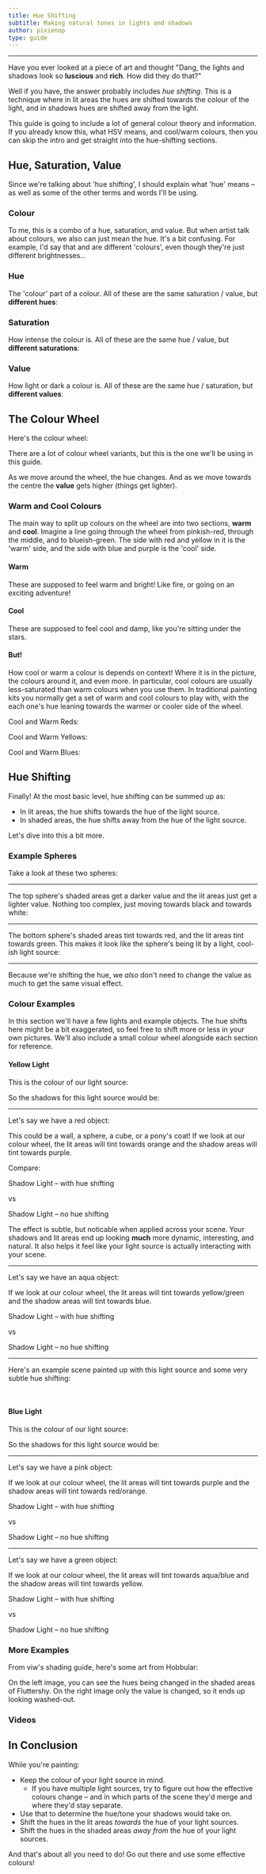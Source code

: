 ```yaml
---
title: Hue Shifting
subtitle: Making natural tones in lights and shadows
author: pixienop
type: guide
---
```

<Ponymote mote="twibeam" text="Hi there! This is the first guide I've written here, so I hope you enjoy it! If you have any questions, comments, or other suggestions, please let me know so I can update this page."/>

-----

Have you ever looked at a piece of art and thought "Dang, the lights and shadows look so **luscious** and **rich**. How did they do that?"

Well if you have, the answer probably includes _hue shifting_. This is a technique where in lit areas the hues are shifted towards the colour of the light, and in shadows hues are shifted away from the light.

<GuideNote>
This guide is going to include a lot of general colour theory and information. If you already know this, what HSV means, and cool/warm colours, then you can skip the intro and get straight into the hue-shifting sections.
</GuideNote>


## Hue, Saturation, Value

Since we're talking about 'hue shifting', I should explain what 'hue' means – as well as some of the other terms and words I'll be using.

### Colour

To me, this is a combo of a hue, saturation, and value. But when artist talk about colours, we also can just mean the hue. It's a bit confusing. For example, I'd say that <HSV :h="0" v="50%"/> and <HSV :h="0" v="30%"/> are different 'colours', even though they're just different brightnesses…

### Hue

The 'colour' part of a colour. All of these are the same saturation / value, but **different hues**:

<HSV v-for="hue in [0,45,100,190,240,290,335]" :h="hue"/>

### Saturation

How intense the colour is. All of these are the same hue / value, but **different saturations**:

<p><HSV v-for="(_, i) in 11" :h="335" :s="`${10*i}%`"/></p>

### Value

How light or dark a colour is. All of these are the same hue / saturation, but **different values**:

<p><HSV v-for="(_, i) in 11" :h="335" :v="`${10*i}%`"/></p>

<Ponymote mote="ajcower" text="The less-saturated colours look so dull and ugly, even I can't stand it!"/>
<Ponymote mote="rarityjudge" text="Everything has its place, darling – just wait a little while."/>


## The Colour Wheel

Here's the colour wheel:

<ColourWheel/>

There are a lot of colour wheel variants, but this is the one we'll be using in this guide.

As we move around the wheel, the hue changes. And as we move towards the centre the **value** gets higher (things get lighter).

### Warm and Cool Colours

The main way to split up colours on the wheel are into two sections, **warm** and **cool**. Imagine a line going through the wheel from pinkish-red, through the middle, and to blueish-green. The side with red and yellow in it is the 'warm' side, and the side with blue and purple is the 'cool' side.

#### Warm

<p><HSV v-for="(_, hue) in 10" :h="((hue*(180/10))-30)"/></p>

These are supposed to feel warm and bright! Like fire, or going on an exciting adventure!

#### Cool

<p><HSV v-for="(_, hue) in 10" :h="180+((hue*(180/10))-30)"/></p>

These are supposed to feel cool and damp, like you're sitting under the stars.

#### But!

How cool or warm a colour is depends on context! Where it is in the picture, the colours around it, and even more. In particular, cool colours are usually less-saturated than warm colours when you use them. In traditional painting kits you normally get a set of warm and cool colours to play with, with the each one's hue leaning towards the warmer or cooler side of the wheel.

Cool and Warm Reds: <HSV :h="-30" s="85%"/><HSV :h="0"/>

Cool and Warm Yellows: <HSV :h="63" s="90%"/><HSV :h="53"/>

Cool and Warm Blues: <HSV :h="233" s="90%"/><HSV :h="253"/>

<Ponymote mote="ajbaffle" text="Wait, why do we need to know this?"/>
<Ponymote mote="raritydress" text="Well this affects how lights and shadows work, darling! Lit areas are *usually* warm and shadows are *usually* cool. We use hue shifting to show these differences more naturally on the objects in our scene."/>


## Hue Shifting

Finally! At the most basic level, hue shifting can be summed up as:

- In lit areas, the hue shifts towards the hue of the light source.
- In shaded areas, the hue shifts away from the hue of the light source.

Let's dive into this a bit more.

### Example Spheres

Take a look at these two spheres:

<GuideFullWidthImage :src="PixieHueshifting1" artist="pixienop"/>

-----

The top sphere's shaded areas get a darker value and the lit areas just get a lighter value. Nothing too complex, just moving towards black and towards white:

<p><HSV :h="57" v="43%"/> <HSV :h="57"/> <HSV :h="57" v="80%"/></p>

-----

The bottom sphere's shaded areas tint towards red, and the lit areas tint towards green. This makes it look like the sphere's being lit by a light, cool-ish light source:

<p><HSV :h="46" v="47%"/> <HSV :h="57"/> <HSV :h="63" v="73%"/></p>

-----

Because we're shifting the hue, we _also_ don't need to change the value as much to get the same visual effect.

### Colour Examples

In this section we'll have a few lights and example objects. The hue shifts here might be a bit exaggerated, so feel free to shift more or less in your own pictures. We'll also include a small colour wheel alongside each section for reference.

#### Yellow Light

<ColourWheel small/>

This is the colour of our light source: <HSV big :h="60"/>

So the shadows for this light source would be: <HSV big :h="240"/>

-----

Let's say we have a red object: <HSV :h="0"/>

This could be a wall, a sphere, a cube, or a pony's coat! If we look at our colour wheel, the lit areas will tint towards orange and the shadow areas will tint towards purple.

Compare:

Shadow <HSV :h="-32" v="30%"/><HSV :h="-26" v="39%"/><HSV :h="-16" v="42%"/><HSV big :h="0"/><HSV :h="15" v="55%"/><HSV :h="23" v="60%"/> Light – with hue shifting

vs

Shadow <HSV :h="0" v="30%"/><HSV :h="0" v="39%"/><HSV :h="0" v="42%"/><HSV big :h="0"/><HSV :h="0" v="60%"/><HSV :h="0" v="70%"/> Light – no hue shifting

The effect is subtle, but noticable when applied across your scene. Your shadows and lit areas end up looking **much** more dynamic, interesting, and natural. It also helps it feel like your light source is actually interacting with your scene.

-----

Let's say we have an aqua object: <HSV :h="170"/>

If we look at our colour wheel, the lit areas will tint towards yellow/green and the shadow areas will tint towards blue.

Shadow <HSV :h="198" v="45%"/><HSV :h="186" v="46%"/><HSV :h="180" v="47%"/><HSV big :h="170"/><HSV :h="150" v="70%"/><HSV :h="130" v="80%"/> Light – with hue shifting

vs

Shadow <HSV :h="170" v="33%"/><HSV :h="170" v="40%"/><HSV :h="170" v="45%"/><HSV big :h="170"/><HSV :h="170" v="70%"/><HSV :h="170" v="80%"/> Light – no hue shifting

-----

Here's an example scene painted up with this light source and some very subtle hue shifting:

<GuideFullWidthImage :src="PixExample1" artist="pixienop"/>

<br>

#### Blue Light

<ColourWheel small/>

This is the colour of our light source: <HSV big :h="200"/>

So the shadows for this light source would be: <HSV big :h="20"/>

-----

Let's say we have a pink object: <HSV :h="-30"/>

If we look at our colour wheel, the lit areas will tint towards purple and the shadow areas will tint towards red/orange.

Shadow <HSV :h="10" v="39%"/><HSV :h="0" v="42%"/><HSV :h="-15" v="45%"/><HSV big :h="-30"/><HSV :h="-45" v="60%"/><HSV :h="-60" v="73%"/> Light – with hue shifting

vs

Shadow <HSV :h="-30" v="39%"/><HSV :h="-30" v="42%"/><HSV :h="-30" v="45%"/><HSV big :h="-30"/><HSV :h="-30" v="60%"/><HSV :h="-30" v="73%"/> Light – no hue shifting

-----

Let's say we have a green object: <HSV :h="100"/>

If we look at our colour wheel, the lit areas will tint towards aqua/blue and the shadow areas will tint towards yellow.

Shadow <HSV :h="70" v="32%"/><HSV :h="80" v="40%"/><HSV :h="90" v="44%"/><HSV big :h="100"/><HSV :h="130" v="72%"/><HSV :h="155" v="75%"/> Light – with hue shifting

vs

Shadow <HSV :h="100" v="32%"/><HSV :h="100" v="40%"/><HSV :h="100" v="44%"/><HSV big :h="100"/><HSV :h="100" v="72%"/><HSV :h="100" v="85%"/> Light – no hue shifting

<Ponymote mote="raritydress" text="And that's how you integrate the light source into your scene, darlings."/>
<Ponymote mote="ajfrown" text="I think I'll need to see this being used in an actual picture to compare…"/>

### More Examples

From <router-link to="/guides/shading">viw's shading guide</router-link>, here's some art from Hobbular:
<GuideFullWidthImage :src="HobbularHueShifting" artist="Hobbular"/>

On the left image, you can see the hues being changed in the shaded areas of Fluttershy. On the right image only the value is changed, so it ends up looking washed-out.

<Ponymote mote="ajsup" text="Hot dang, Fluttershy. Nice hue shifting!"/>
<Ponymote mote="raritydaww" right text="I agree, darling. Wonderful work."/>
<Ponymote mote="fluttershh" text="Th-thank you girls…"/>

### Videos

<YouTube videoId="RL_5va7jEx8"/>

<YouTube videoId="gwLQ0cDb4cE"/>

<YouTube videoId="6hmWUfH_wOo"/>


## In Conclusion

While you're painting:

- Keep the colour of your light source in mind.
  - If you have multiple light sources, try to figure out how the effective colours change – and in which parts of the scene they'd merge and where they'd stay separate.
- Use that to determine the hue/tone your shadows would take on.
- Shift the hues in the lit areas _towards_ the hue of your light sources.
- Shift the hues in the shaded areas _away from_ the hue of your light sources.

And that's about all you need to do! Go out there and use some effective colours!

<Ponymote mote="ajhappy" text="Wow, that was a mighty helpful lesson. Ah learned a lot!"/>
<Ponymote mote="rarityjudge" text="'Ah'? Dear, you don't need to *write* in your accent, I'm sure they'll be able to get it themselves."/>
<br>


<script setup lang="ts">
import PixieHueshifting1 from './pixienop-hueshifting-1.jpg'
import PixExample1 from './pixienop-hueshift-1.jpg'
import HobbularHueShifting from './hobbular-hue-shifting.png'
</script>